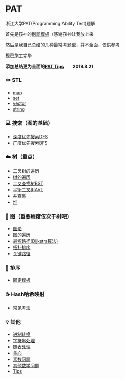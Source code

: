 # PAT

浙江大学PAT(Programming Ability Test)题解  

首先是孩神的[刷题模板](https://blog.csdn.net/kid_14_12/article/details/85340428)（感谢孩神让我放上来

然后是我自己总结的几种最常考题型，并不全面，仅供参考

现已施工完毕

**添加总结更为全面的[PAT Tips](https://github.com/ErisRolo/PAT/blob/master/PAT%20常用模板总结/PAT%20Tips.md)　　2019.8.21**

### :pencil2: STL

- [map](https://github.com/ErisRolo/PAT/blob/master/PAT%20常用模板总结/map.md)
- [set](https://github.com/ErisRolo/PAT/blob/master/PAT%20常用模板总结/set.md)
- [vector](https://github.com/ErisRolo/PAT/blob/master/PAT%20常用模板总结/vector.md)
- [string](https://github.com/ErisRolo/PAT/blob/master/PAT%20常用模板总结/string.md)

### :computer: 搜索（图的基础）

- [深度优先搜索DFS](https://github.com/ErisRolo/PAT/blob/master/PAT%20常用模板总结/DFS.md)
- [广度优先搜索BFS](https://github.com/ErisRolo/PAT/blob/master/PAT%20常用模板总结/BFS.md)

### :cloud: 树（重点）

- [二叉树的遍历](https://github.com/ErisRolo/PAT/blob/master/PAT%20常用模板总结/二叉树的遍历.md)
- [树的遍历](https://github.com/ErisRolo/PAT/blob/master/PAT%20常用模板总结/树的遍历.md)
- [二叉查找树BST](https://github.com/ErisRolo/PAT/blob/master/PAT%20常用模板总结/BST.md)
- [平衡二叉树AVL](https://github.com/ErisRolo/PAT/blob/master/PAT%20常用模板总结/AVL.md)
- [并查集](https://github.com/ErisRolo/PAT/blob/master/PAT%20常用模板总结/并查集.md)
- [堆](https://github.com/ErisRolo/PAT/blob/master/PAT%20常用模板总结/堆.md)

### :memo: 图（重要程度仅次于树吧）

- [图论](https://github.com/ErisRolo/PAT/blob/master/PAT%20常用模板总结/图论.md)
- [图的遍历](https://github.com/ErisRolo/PAT/blob/master/PAT%20常用模板总结/图的遍历.md)
- [最短路径(Dijkstra算法)](https://github.com/ErisRolo/PAT/blob/master/PAT%20常用模板总结/最短路径.md)
- [拓扑排序](https://github.com/ErisRolo/PAT/blob/master/PAT%20常用模板总结/拓扑排序.md)
- [关键路径](https://github.com/ErisRolo/PAT/blob/master/PAT%20常用模板总结/关键路径.md)

### :floppy_disk: 排序 

- [固定模板](https://github.com/ErisRolo/PAT/blob/master/PAT%20常用模板总结/排序.md)

### :coffee: Hash哈希映射

- [常见考法](https://github.com/ErisRolo/PAT/blob/master/PAT%20常用模板总结/Hash.md)

### :bulb: 其他 

- [进制转换](https://github.com/ErisRolo/PAT/blob/master/PAT%20常用模板总结/进制转换.md)
- [字符串处理](https://github.com/ErisRolo/PAT/blob/master/PAT%20常用模板总结/字符串处理.md)
- [链表处理](https://github.com/ErisRolo/PAT/blob/master/PAT%20常用模板总结/链表处理.md)
- [贪心](https://github.com/ErisRolo/PAT/blob/master/PAT%20常用模板总结/贪心.md)
- [素数问题](https://github.com/ErisRolo/PAT/blob/master/PAT%20常用模板总结/素数.md)
- [其他数学问题](https://github.com/ErisRolo/PAT/blob/master/PAT%20常用模板总结/math.md)
- [Tips](https://github.com/ErisRolo/PAT/blob/master/PAT%20常用模板总结/Tips.md)
